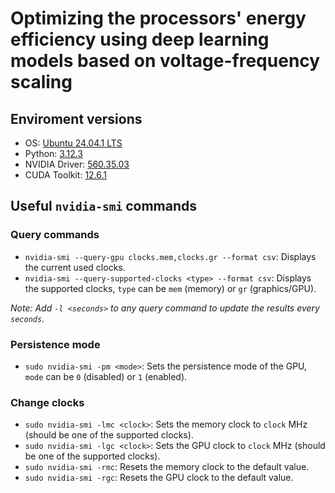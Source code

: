# Optimizing the processors' energy efficiency using deep learning models based on voltage-frequency scaling

## Enviroment versions

- OS: [Ubuntu 24.04.1 LTS](https://releases.ubuntu.com/24.04/)
- Python: [3.12.3](https://www.python.org/downloads/release/python-3123/)
- NVIDIA Driver: [560.35.03](https://www.nvidia.com/en-us/drivers/details/230918/)
- CUDA Toolkit: [12.6.1](https://developer.nvidia.com/cuda-12-6-1-download-archive?target_os=Linux&target_arch=x86_64&Distribution=Ubuntu&target_version=24.04&target_type=deb_network)

## Useful `nvidia-smi` commands

### Query commands

- `nvidia-smi --query-gpu clocks.mem,clocks.gr --format csv`: Displays the current used clocks.
- `nvidia-smi --query-supported-clocks <type> --format csv`: Displays the supported clocks, `type` can be `mem` (memory) or `gr` (graphics/GPU).

_Note: Add `-l <seconds>` to any query command to update the results every `seconds`._

### Persistence mode

- `sudo nvidia-smi -pm <mode>`: Sets the persistence mode of the GPU, `mode` can be `0` (disabled) or `1` (enabled).

### Change clocks

- `sudo nvidia-smi -lmc <clock>`: Sets the memory clock to `clock` MHz (should be one of the supported clocks).
- `sudo nvidia-smi -lgc <clock>`: Sets the GPU clock to `clock` MHz (should be one of the supported clocks).
- `sudo nvidia-smi -rmc`: Resets the memory clock to the default value.
- `sudo nvidia-smi -rgc`: Resets the GPU clock to the default value.
